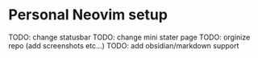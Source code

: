 # Personal Neovim setup


TODO: change statusbar
TODO: change mini stater page
TODO: orginize repo (add screenshots etc...)
TODO: add obsidian/markdown support
